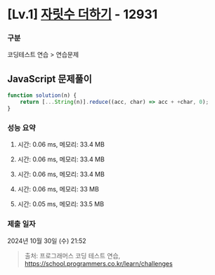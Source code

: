 # [Lv.1] [자릿수 더하기](https://school.programmers.co.kr/learn/courses/30/lessons/12931?language=javascript) - 12931 

### 구분

코딩테스트 연습 > 연습문제

## JavaScript 문제풀이

```js
function solution(n) {
    return [...String(n)].reduce((acc, char) => acc + +char, 0);
}
```

### 성능 요약

1. 시간: 0.06 ms, 메모리: 33.4 MB

2. 시간: 0.06 ms, 메모리: 33.4 MB
3. 시간: 0.06 ms, 메모리: 33.4 MB
4. 시간: 0.06 ms, 메모리: 33 MB
5. 시간: 0.05 ms, 메모리: 33.5 MB

### 제출 일자

2024년 10월 30일 (수) 21:52

> 출처: 프로그래머스 코딩 테스트 연습, https://school.programmers.co.kr/learn/challenges